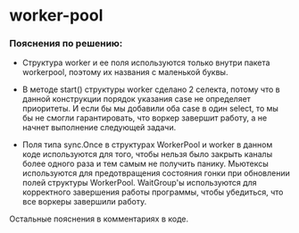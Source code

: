 # worker-pool

### Пояснения по решению:

* Структура worker и ее поля используются только внутри пакета workerpool, поэтому их названия с маленькой буквы.

* В методе stаrt() структуры worker сделано 2 селекта, потому что в данной конструкции порядок указания case не определяет приоритеты. И если бы мы добавили оба case в один select, то мы бы не смогли гарантировать, что воркер завершит работу, а не начнет выполнение следующей задачи. 

* Поля типа sync.Once в структурах WorkerPool и worker в данном коде используются для того, чтобы нельзя было закрыть каналы более одного раза и тем самым не получить панику. Мьютексы используются для предотвращения состояния гонки при обновлении полей структуры WorkerPool. WaitGroup'ы используются для корректного завершения работы программы, чтобы убедиться, что все воркеры завершили работу.

Остальные пояснения в комментариях в коде.




